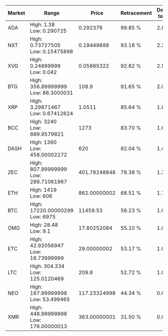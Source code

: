 | Market | Range | Price| Retracement | Doubles to 50% |
| --- | --- | --- | --- | --- |
| ADA | High: 1.38<br />Low: 0.290725 | 0.292376 | 99.85 % | 2.86 |
| NXT | High: 0.73727505<br />Low: 0.15475898 | 0.19449888 | 93.18 % | 2.29 |
| XVG | High: 0.24899999<br />Low: 0.042 | 0.05685322 | 92.82 % | 2.56 |
| BTG | High: 356.89999999<br />Low: 86.3000031 | 108.9 | 91.65 % | 2.03 |
| XRP | High: 3.29871467<br />Low: 0.67412624 | 1.0511 | 85.64 % | 1.89 |
| BCC | High: 3240<br />Low: 889.9579821 | 1273 | 83.70 % | 1.62 |
| DASH | High: 1360<br />Low: 458.00002272 | 620 | 82.04 % | 1.47 |
| ZEC | High: 807.99999999<br />Low: 289.71061967 | 401.78248848 | 78.38 % | 1.37 |
| ETH | High: 1419<br />Low: 606 | 862.00000002 | 68.51 % | 1.17 |
| BTC | High: 17220.00000299<br />Low: 6975 | 11459.53 | 56.23 % | 1.06 |
| OMG | High: 28.48<br />Low: 9.1 | 17.80252084 | 55.10 % | 1.06 |
| ETC | High: 42.92056947<br />Low: 16.73999999 | 29.00000002 | 53.17 % | 1.03 |
| LTC | High: 304.334<br />Low: 125.0120469 | 209.8 | 52.72 % | 1.02 |
| NEO | High: 167.99999998<br />Low: 53.499465 | 117.23324998 | 44.34 % | 0.00 |
| XMR | High: 448.99999998<br />Low: 176.00000013 | 363.00000001 | 31.50 % | 0.00 |
